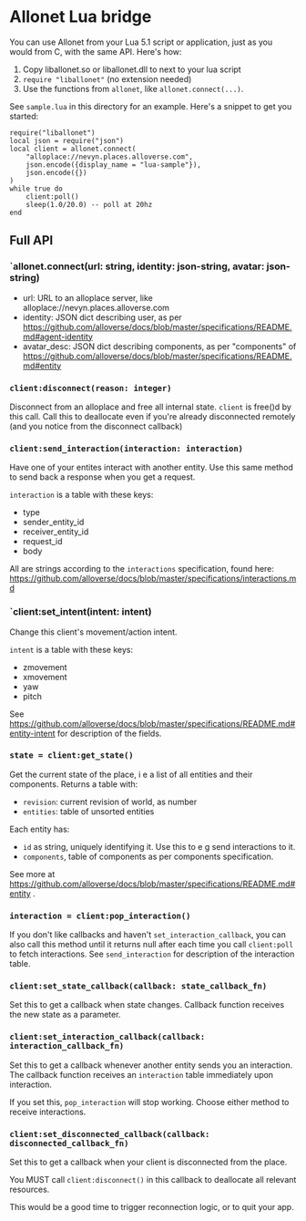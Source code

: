# Allonet Lua bridge

You can use Allonet from your Lua 5.1 script or application, just as you
would from C, with the same API. Here's how:

1. Copy liballonet.so or liballonet.dll to next to your lua script
2. `require "liballonet"` (no extension needed)
3. Use the functions from `allonet`, like `allonet.connect(...)`.

See `sample.lua` in this directory for an example. Here's a snippet to
get you started:

    require("liballonet")
    local json = require("json")
    local client = allonet.connect(
        "alloplace://nevyn.places.alloverse.com",
        json.encode({display_name = "lua-sample"}),
        json.encode({})
    )
    while true do
        client:poll()
        sleep(1.0/20.0) -- poll at 20hz
    end

## Full API

### `allonet.connect(url: string, identity: json-string, avatar: json-string)

 * url: URL to an alloplace server, like alloplace://nevyn.places.alloverse.com
 * identity: JSON dict describing user, as per https://github.com/alloverse/docs/blob/master/specifications/README.md#agent-identity
 * avatar_desc: JSON dict describing components, as per "components" of https://github.com/alloverse/docs/blob/master/specifications/README.md#entity

### `client:disconnect(reason: integer)`

Disconnect from an alloplace and free all internal state.
`client` is free()d by this call. Call this to deallocate
even if you're already disconnected remotely (and you
notice from the disconnect callback)

### `client:send_interaction(interaction: interaction)`

Have one of your entites interact with another entity.
Use this same method to send back a response when you get a request.

`interaction` is a table with these keys:

* type
* sender_entity_id
* receiver_entity_id
* request_id
* body

All are strings according to the `interactions` specification, found here:
https://github.com/alloverse/docs/blob/master/specifications/interactions.md

### `client:set_intent(intent: intent)

Change this client's movement/action intent.

`intent` is a table with these keys:

* zmovement
* xmovement
* yaw
* pitch

See https://github.com/alloverse/docs/blob/master/specifications/README.md#entity-intent
for description of the fields.

### `state = client:get_state()`

Get the current state of the place, i e a list of all entities
and their components. Returns a table with:

* `revision`: current revision of world, as number
* `entities`: table of unsorted entities

Each entity has:

* `id` as string, uniquely identifying it. Use this to e g send interactions to it.
* `components`, table of components as per components specification.

See more at https://github.com/alloverse/docs/blob/master/specifications/README.md#entity .

### `interaction = client:pop_interaction()`

If you don't like callbacks and haven't `set_interaction_callback`, you can also
call this method until it returns null after each time you call `client:poll` to
fetch interactions. See `send_interaction` for description of the interaction
table.

### `client:set_state_callback(callback: state_callback_fn)`

Set this to get a callback when state changes. Callback function receives
the new state as a parameter.

### `client:set_interaction_callback(callback: interaction_callback_fn)`

Set this to get a callback whenever another entity sends you an interaction.
The callback function receives an `interaction` table immediately upon
interaction.

If you set this, `pop_interaction` will stop working. Choose either method
to receive interactions.

### `client:set_disconnected_callback(callback: disconnected_callback_fn)`

Set this to get a callback when your client is disconnected from the place.

You MUST call `client:disconnect()` in this callback to deallocate all
relevant resources.

This would be a good time to trigger reconnection logic, or to quit your app.
